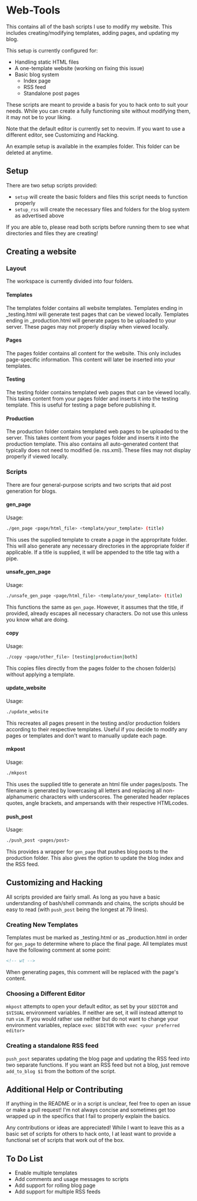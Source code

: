 Web-Tools
====================

This contains all of the bash scripts I use to modify my website. This
includes creating/modifying templates, adding pages, and updating my
blog.

This setup is currently configured for:
* Handling static HTML files
* A one-template website (working on fixing this issue)
* Basic blog system
  * Index page
  * RSS feed
  * Standalone post pages

These scripts are meant to provide a basis for you to hack onto to suit
your needs. While you can create a fully functioning site without
modifying them, it may not be to your liking.

Note that the default editor is currently set to neovim. If you want to
use a different editor, see Customizing and Hacking.

An example setup is available in the examples folder. This folder can be
deleted at anytime.

## Setup ##
There are two setup scripts provided:
* `setup` will create the basic folders and files this script needs to function properly
* `setup_rss` will create the necessary files and folders for the blog system as advertised above

If you are able to, please read both scripts before running them to see
what directories and files they are creating!

## Creating a website ##
### Layout ###
The workspace is currently divided into four folders.

#### Templates ####
The templates folder contains all website templates. Templates ending in
\_testing.html will generate test pages that can be viewed locally.
Templates ending in \_production.html will generate pages to be uploaded
to your server. These pages may not properly display when viewed
locally.

#### Pages ####
The pages folder contains all content for the website. This only
includes page-specific information. This content will later be inserted
into your templates.

#### Testing ####
The testing folder contains templated web pages that can be viewed
locally. This takes content from your pages folder and inserts it into
the testing template. This is useful for testing a page before
publishing it.

#### Production ####
The production folder contains templated web pages to be uploaded to the
server. This takes content from your pages folder and inserts it into
the production template. This also contains all auto-generated content
that typically does not need to modified (ie. rss.xml). These files may
not display properly if viewed locally.

### Scripts ###
There are four general-purpose scripts and two scripts that aid post
generation for blogs.

#### gen\_page ####
Usage:
```bash
./gen_page <page/html_file> <template/your_template> (title)
```
This uses the supplied template to create a page in the appropritate
folder. This will also generate any necessary directories in the
appropriate folder if applicable. If a title is supplied, it will be
appended to the title tag with a pipe.

#### unsafe\_gen\_page ####
Usage:
```bash
./unsafe_gen_page <page/html_file> <template/your_template> (title)
```
This functions the same as `gen_page`. However, it assumes that the
title, if provided, already escapes all necessary characters. Do not use
this unless you know what are doing.

#### copy ####
Usage:
```bash
./copy <page/other_file> [testing|production|both]
```
This copies files directly from the pages folder to the chosen folder(s)
without applying a template.

#### update\_website ####
Usage:
```bash
./update_website
```
This recreates all pages present in the testing and/or production
folders according to their respective templates. Useful if you decide to
modify any pages or templates and don't want to manually update each
page.

#### mkpost ####
Usage:
```bash
./mkpost
```
This uses the supplied title to generate an html file under pages/posts.
The filename is generated by lowercasing all letters and replacing all
non-alphanumeric characters with underscores. The generated header
replaces quotes, angle brackets, and ampersands with their respective
HTMLcodes.

#### push\_post ####
Usage:
```bash
./push_post <pages/post>
```
This provides a wrapper for `gen_page` that pushes blog posts to the
production folder. This also gives the option to update the blog index
and the RSS feed.

## Customizing and Hacking ##
All scripts provided are fairly small. As long as you have a basic
understanding of bash/shell commands and chains, the scripts should be
easy to read (with `push_post` being the longest at 79 lines).

### Creating New Templates ###
Templates must be marked as \_testing.html or as \_production.html in
order for `gen_page` to determine where to place the final page.
All templates must have the following comment at some point:
```html
<!-- wt -->
```
When generating pages, this comment will be replaced with the page's
content.

### Choosing a Different Editor ###
`mkpost` attempts to open your default editor, as set by your `$EDITOR`
and `$VISUAL` environment variables.  If neither are set, it will
instead attempt to run `vim`. If you would rather use neither but do not
want to change your environment variables, replace `exec $EDITOR` with
`exec <your preferred editor>`

### Creating a standalone RSS feed ###
`push_post` separates updating the blog page and updating the RSS feed
into two separate functions. If you want an RSS feed but not a blog,
just remove `add_to_blog $1` from the bottom of the script.

## Additional Help or Contributing ##
If anything in the README or in a script is unclear, feel free to open
an issue or make a pull request! I'm not always concise and sometimes
get too wrapped up in the specifics that I fail to properly explain the
basics.

Any contributions or ideas are appreciated! While I want to leave this
as a basic set of scripts for others to hack onto, I at least want to
provide a functional set of scripts that work out of the box.

## To Do List
* Enable multiple templates
* Add comments and usage messages to scripts
* Add support for rolling blog page
* Add support for multiple RSS feeds

